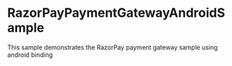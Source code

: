 # RazorPayPaymentGatewayAndroidSample
This sample demonstrates the RazorPay payment gateway sample using android binding
